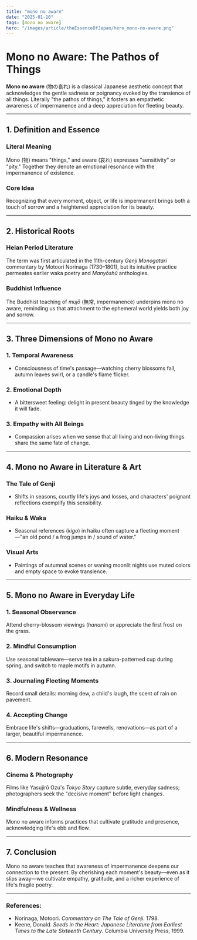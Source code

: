 ```yaml
---
title: "mono no aware"
date: "2025-01-10"
tags: [mono no aware]
hero: "/images/article/theEssenceOfJapan/hero_mono-no-aware.png"
---
```


# Mono no Aware: The Pathos of Things

**Mono no aware** (物の哀れ) is a classical Japanese aesthetic concept that acknowledges the gentle sadness or poignancy evoked by the transience of all things. Literally "the pathos of things," it fosters an empathetic awareness of impermanence and a deep appreciation for fleeting beauty.

---

## 1. Definition and Essence

### **Literal Meaning**  
  Mono (物) means "things," and aware (哀れ) expresses "sensitivity" or "pity." Together they denote an emotional resonance with the impermanence of existence.

### **Core Idea**  
  Recognizing that every moment, object, or life is impermanent brings both a touch of sorrow and a heightened appreciation for its beauty.

---

## 2. Historical Roots

### **Heian Period Literature**  
  The term was first articulated in the 11th-century *Genji Monogatari* commentary by Motoori Norinaga (1730–1801), but its intuitive practice permeates earlier waka poetry and *Manyōshū* anthologies.

### **Buddhist Influence**  
  The Buddhist teaching of *mujō* (無常, impermanence) underpins mono no aware, reminding us that attachment to the ephemeral world yields both joy and sorrow.

---

## 3. Three Dimensions of Mono no Aware

### **1. Temporal Awareness**
   - Consciousness of time's passage—watching cherry blossoms fall, autumn leaves swirl, or a candle's flame flicker.

### **2. Emotional Depth** 
   - A bittersweet feeling: delight in present beauty tinged by the knowledge it will fade.

### **3. Empathy with All Beings**  
   - Compassion arises when we sense that all living and non-living things share the same fate of change.

---

## 4. Mono no Aware in Literature & Art

### **The Tale of Genji**  
  - Shifts in seasons, courtly life's joys and losses, and characters' poignant reflections exemplify this sensibility.

### **Haiku & Waka**  
  - Seasonal references (*kigo*) in haiku often capture a fleeting moment—"an old pond / a frog jumps in / sound of water."

### **Visual Arts**  
  - Paintings of autumnal scenes or waning moonlit nights use muted colors and empty space to evoke transience.

---

## 5. Mono no Aware in Everyday Life

### **1. Seasonal Observance**  
   Attend cherry-blossom viewings (*hanami*) or appreciate the first frost on the grass.

### **2. Mindful Consumption**  
   Use seasonal tableware—serve tea in a sakura-patterned cup during spring, and switch to maple motifs in autumn.

### **3. Journaling Fleeting Moments**  
   Record small details: morning dew, a child's laugh, the scent of rain on pavement.

### **4. Accepting Change**  
   Embrace life's shifts—graduations, farewells, renovations—as part of a larger, beautiful impermanence.

---

## 6. Modern Resonance

### **Cinema & Photography**  
  Films like Yasujirō Ozu's *Tokyo Story* capture subtle, everyday sadness; photographers seek the "decisive moment" before light changes.

### **Mindfulness & Wellness**  
  Mono no aware informs practices that cultivate gratitude and presence, acknowledging life's ebb and flow.

---

## 7. Conclusion

Mono no aware teaches that awareness of impermanence deepens our connection to the present. By cherishing each moment's beauty—even as it slips away—we cultivate empathy, gratitude, and a richer experience of life's fragile poetry.

---

### **References:**  
- Norinaga, Motoori. *Commentary on The Tale of Genji*. 1798.  
- Keene, Donald. *Seeds in the Heart: Japanese Literature from Earliest Times to the Late Sixteenth Century*. Columbia University Press, 1999.
